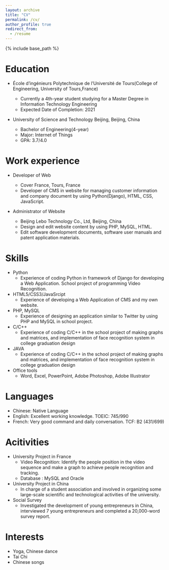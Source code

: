 ```yaml
---
layout: archive
title: "CV"
permalink: /cv/
author_profile: true
redirect_from:
  - /resume
---
```


{% include base_path %}

Education
======
* École d’ingénieurs Polytechnique de l’Université de Tours(College of Engineering, University of Tours,France)
  * Currently a 4th-year student studying for a Master Degree in Information Technology Engineering
  * Expected Date of Completion: 2021

* University of Science and Technology Beijing, Beijing, China
  * Bachelor of Engineering(4-year)
  * Major: Internet of Things
  * GPA: 3.7/4.0

Work experience
======
* Developer of Web
  * Cover France, Tours, France
  * Developer of CMS in website for managing customer information and company document by using Python(Django), HTML, CSS, JavaScript. 


* Administrator of Website
  * Beijing Lebo Technology Co., Ltd, Beijing, China
  * Design and edit website content by using PHP, MySQL, HTML.
  * Edit software development documents, software user manuals and patent application materials.

  
Skills
======
* Python
  * Experience of coding Python in framework of Django for developing a Web Application. School project of programming Video Recognition.
* HTML5/CSS3/JavaSrcipt
  * Experience of developing a Web Application of CMS and my own website.
* PHP, MySQL
  * Experience of designing an application similar to Twitter by using PHP and MySQL in school project.
* C/C++
  * Experience of coding C/C++ in the school project of making graphs and matrices, and implementation of face recognition system in college graduation design
* JAVA
  * Experience of coding C/C++ in the school project of making graphs and matrices, and implementation of face recognition system in college graduation design
* Office tools
  * Word, Excel, PowerPoint, Adobe Photoshop, Adobe Illustrator

Languages
======
* Chinese: Native Language
* English: Excellent working knowledge. TOEIC: 745/990
* French: Very good command and daily conversation. TCF: B2 (431/699)

Acitivities
======
* University Project in France
  * Video Recognition: Identify the people position in the video sequence and make a graph to achieve people recognition and tracking.
  * Database : MySQL and Oracle
* University Project in China
  * In charge of a student association and involved in organizing some large-scale scientific and technological activities of the university.
* Social Survey
  * Investigated the development of young entrepreneurs in China, interviewed 7 young entrepreneurs and completed a 20,000-word survey report.

Interests
======
* Yoga, Chinese dance
* Tai Chi
* Chinese songs
